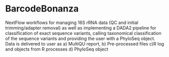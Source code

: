 # BarcodeBonanza
NextFlow workflows for managing 16S rRNA data (QC and initial trimming/adapter removal) as well as implementing a DADA2 pipeline for classification of exact sequence variants, calling taxonomical classification of the sequence variants and providing the user with a PhyloSeq object. Data is delivered to user as a) MultiQU report, b) Pre-processed files c)R log and objects from R processes d) PhyloSeq object 
